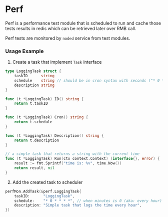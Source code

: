 # Perf

Perf is a performance test module that is scheduled to run and cache those tests results in redis which can be retrieved later over RMB call.

Perf tests are monitored by `noded` service from test modules.

### Usage Example

1. Create a task that implement `Task` interface

```go
type LoggingTask struct {
	taskID      string
	schedule    string // should be in cron syntax with seconds ("* 0 * * * *")
	description string
}

func (t *LoggingTask) ID() string {
	return t.taskID
}

func (t *LoggingTask) Cron() string {
	return t.schedule
}

func (t *LoggingTask) Description() string {
	return t.description
}

// a simple task that returns a string with the current time
func (t *LoggingTask) Run(ctx context.Context) (interface{}, error) {
	result := fmt.Sprintf("time is: %v", time.Now())
	return result, nil
}
```

2. Add the created task to scheduler

```go
perfMon.AddTask(&perf.LoggingTask{
	taskID:      "LoggingTask",
	schedule:    "* 0 * * * *", // when minutes is 0 (aka: every hour)
	description: "Simple task that logs the time every hour",
})
```

